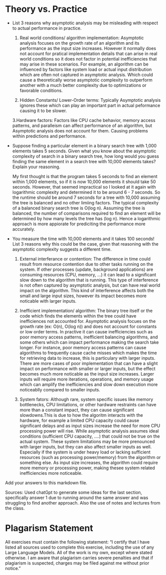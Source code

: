 # Theory vs. Practice

- List 3 reasons why asymptotic analysis may be misleading with respect to
  actual performance in practice.
  
  1. Real world conditions/ algorithm implementation: Asymptotic analysis focuses on the growth rate of an algorithm and its performance as the input size increases. However it normally does not account for pratical implementation details that can arise in real world conditions so it does not factor in potential inefficiencies that may arise in these scenarios. For example, an algorithm can be influenced by factors like system load or actual input distribution which are often not captured in asymptotic analysis. Which could cause a theoretically worse asymptotic complexity to outperform another with a much better complexity due to optimizations or favorable conditions.

  2. Hidden Constants/ Lower-Order terms: Typically Asymptotic analysis ignores these which can play an important part in actual peformance causing it to be slower.

  3.Hardware factors: Factors like CPU cache behavior, memory access patterns, and paralleism can affect performance of an algorithm, but Asymptotic analysis does not account for them. Causing problems within predictions and performance.

- Suppose finding a particular element in a binary search tree with 1,000
  elements takes 5 seconds. Given what you know about the asymptotic complexity
  of search in a binary search tree, how long would you guess finding the same
  element in a search tree with 10,000 elements takes? Explain your reasoning.

  My first thought is that the program takes 5 seconds to find an element within 1,000 elements, so if it is now 10,000 elements it should take 50 seconds. However, that seemed impractical so I looked at it again with logarithmic complexity and determined it to be around 6 - 7 seconds. So the runtime should be around 7 seconds for a tree with 10,000 assuming the tree is balanced and no other limiing factors. The typical complexity of a balanced binary search tree is O(log n). Assuming the tree is balanced, the number of comparisons required to find an element will be determined by how many levels the tree has (log n). Hence a logarithmic approach is more appiorate for prediciting the performance more accurately.


- You measure the time with 10,000 elements and it takes 100 seconds! List 3
  reasons why this could be the case, given that reasoning with the asymptotic
  complexity suggests a different time.
  
  1. External interferance or contention: The difference in time could result from resource contention due to other tasks running on the system. If other processes (update, background applications) are consuming resources (CPU, memory, ...) it can lead to a significant slow down to the algorithm that is running. This type of interference is not often captured by asymptotic analysis, but can have real world impact on the algorithm. This kind of interference affects both the small and large input sizes, however its impact becomes more noticable with larger inputs.

  2. Inefficient implementation/ algorithm: The binary tree itself or the code which finds the elements within the tree could have inefficiences not accounted for. Asymptotic analysis focues on the growth rate (ex: O(n), O(log n)) and does not account for constants or low order terms. In practive it can cause inefficiencies such as poor memory access patterns, inefficient balancing algorithms, and some others which can impact performance making the search take longer. For instance, poor memory access patterns can cause algorithms to frequently cause cache misses which makes the time for retrieving data to increase, this is particulary with larger inputs. There are more cases of poor implementation that can have a slight impact on performance with smaller or larger inputs, but the effect becomes much more noticable as the input size increases. Larger inputs will require more iterations, operations, and memory usage which can amplify the inefficiencies and slow down execution more noticeablly compared to smaller inputs.

  3. System fators: Although rare, system specific issues like memory bottlenecks, CPU limitations, or other hardware restraints can have more than a constant impact, they can cause significant slowdowns.This is due to how the algoritm interacts with the hardware, for example a limited CPU capacity could cause significant delays and as input sizes increase the need for more CPU processing power will rise. While asymptotic analysis assumes ideal conditions (sufficient CPU capacity, ....) that could not be true on the actual system. These system limitations may be more prenounced with larger inputs, but they can also affect smaller inputs as well. Especially if the system is under heavy load or lacking sufficient resources (such as processing power/memory) from the algorithm or something else. As input size increases, the algorithm could require more memory or processing power, making thesee system related inefficiencies more noticeable.

Add your answers to this markdown file.


Sources:
Used chatGpt to generate some ideas for the last section, specifically answer 1 due to running around the same answer and was struggling to find another approach.
Also the use of notes and lectures from the class.


# Plagarism Statement
All exercises must contain the following statement: “I certify that I have listed all sources used to complete this exercise, including the use of any Large Language Models. All of the work is my own, except where stated otherwise. I am aware that plagiarism carries severe penalties and that if plagiarism is suspected, charges may be filed against me without prior notice.”

